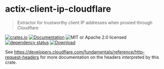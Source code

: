 # actix-client-ip-cloudflare

> Extractor for trustworthy client IP addresses when proxied through Cloudflare

<!-- prettier-ignore-start -->

[![crates.io](https://img.shields.io/crates/v/actix-client-ip-cloudflare?label=latest)](https://crates.io/crates/actix-client-ip-cloudflare)
[![Documentation](https://docs.rs/actix-client-ip-cloudflare/badge.svg)](https://docs.rs/actix-client-ip-cloudflare/0.2.0)
![MIT or Apache 2.0 licensed](https://img.shields.io/crates/l/actix-client-ip-cloudflare.svg)
<br />
[![dependency status](https://deps.rs/crate/actix-client-ip-cloudflare/0.2.0/status.svg)](https://deps.rs/crate/actix-client-ip-cloudflare/0.2.0)
[![Download](https://img.shields.io/crates/d/actix-client-ip-cloudflare.svg)](https://crates.io/crates/actix-client-ip-cloudflare)

<!-- prettier-ignore-end -->

See <https://developers.cloudflare.com/fundamentals/reference/http-request-headers> for more documentation on the headers interpreted by this crate.
